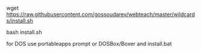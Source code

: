 wget https://raw.githubusercontent.com/gossoudarev/webteach/master/wildcards/install.sh

bash install.sh

for DOS use portableapps prompt or DOSBox/Boxer and install.bat